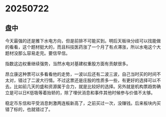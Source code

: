 # 20250722

## 盘中

今天最强的还是雅下水电方向，但是前排不可能买到。明后天板块分歧可以找能做的看看，这个题材挺大的，而且科技医药涨了一个月了有点滞涨，所以水电这个大题材没那么容易走完。要信早信。

指数这边权重继续强势，当然水电对基建权重股方面有贡献很多。

昂立康这种票可以多看看他的走势，一波以后还有二波三波，自己当时买的时间不太对，错过了二波大行情。不过这票还是庄股的性质多一些，有更好的选择可以不去。比如前几天的盛和资源属于合力，就是比较好的选择。另外就是机构票趋势确立是可以日K低吸等着抬轿的，除了埋伏消息和事件其他时候参与价值不太够。

稳定币东信和平受消息刺激两连板新高了，之前买过一次，没赚钱。后来板块内买错了标的，也就错过了。
